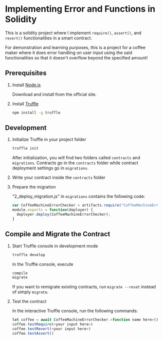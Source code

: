 # Implementing Error and Functions in Solidity
This is a solidity project where I implement `require()`, `assert()`, and `revert()` functionalities in a smart contract.

For demonstration and learning purposes, this is a project for a coffee maker where it does error handling on user input using the said functionalities so that it doesn't overflow beyond the specified amount!

## Prerequisites

1. Install [Node.js](https://nodejs.org)

   Download and install from the official site.

2. Install [Truffle](https://github.com/trufflesuite/truffle)

   ```bash
   npm install -g truffle
   ```


## Development

1. Initialize Truffle in your project folder

   ```bash
   truffle init
   ```

   After initialization, you will find two folders called `contracts` and `migrations`. Contracts go in the `contracts` folder while contract deployment settings go in `migrations`.

2. Write your contract inside the `contracts` folder

3. Prepare the migration

   "2_deploy_migration.js" in `migrations` contains the following code:

   ```javascript
   var CoffeeMachineErrorChecker = artifacts.require("CoffeeMachineErrorChecker");
   module.exports = function(deployer) {
     deployer.deploy(CoffeeMachineErrorChecker);
   }
   ```


## Compile and Migrate the Contract

1. Start Truffle console in development mode

   ```bash
   truffle develop
   ```

   In the Truffle console, execute

   ```bash
   compile
   migrate
   ```
   If you want to remigrate existing contracts, run `migrate --reset` instead of simply `migrate`.

2. Test the contract

   In the interactive Truffle console, run the following commands:

   ```javascript
   let coffee = await CoffeeMachineErrorChecker.<function name here>()
   coffee.testRequire(<your input here>)
   coffee.testRevert(<your input here>)
   coffee.testAssert()
   ```
